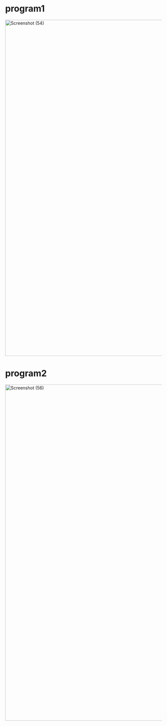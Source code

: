 <h1>program1</h1>

<img width="1920" height="1080" alt="Screenshot (54)" src="https://github.com/user-attachments/assets/fc2560fa-7215-4388-b38b-9437ce1eea26" />


<h1>program2</h1>


<img width="1920" height="1080" alt="Screenshot (56)" src="https://github.com/user-attachments/assets/92aa7a97-a8f5-4a3c-97d5-da62aa95be51" />
